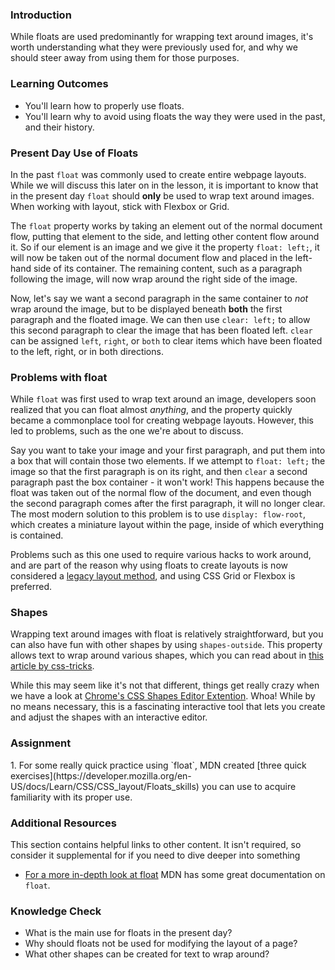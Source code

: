 ### Introduction
While floats are used predominantly for wrapping text around images, it's worth understanding what they were previously used for, and why we should steer away from using them for those purposes.

### Learning Outcomes
* You'll learn how to properly use floats. 
* You'll learn why to avoid using floats the way they were used in the past, and their history.

### Present Day Use of Floats
In the past `float` was commonly used to create entire webpage layouts. While we will discuss this later on in the lesson, it is important to know that in the present day `float` should **only** be used to wrap text around images. When working with layout, stick with Flexbox or Grid.

The `float` property works by taking an element out of the normal document flow, putting that element to the side, and letting other content flow around it. So if our element is an image and we give it the property `float: left;`, it will now be taken out of the normal document flow and placed in the left-hand side of its container. The remaining content, such as a paragraph following the image, will now wrap around the right side of the image. 

Now, let's say we want a second paragraph in the same container to *not* wrap around the image, but to be displayed beneath **both** the first paragraph and the floated image. We can then use `clear: left;` to allow this second paragraph to clear the image that has been floated left. `clear` can be assigned `left`, `right`, or `both` to clear items which have been floated to the left, right, or in both directions.

### Problems with float
While `float` was first used to wrap text around an image, developers soon realized that you can float almost *anything*, and the property quickly became a commonplace tool for creating webpage layouts. However, this led to problems, such as the one we're about to discuss.

Say you want to take your image and your first paragraph, and put them into a box that will contain those two elements. If we attempt to `float: left;` the image so that the first paragraph is on its right, and then `clear` a second paragraph past the box container - it won't work! This happens because the float was taken out of the normal flow of the document, and even though the second paragraph comes after the first paragraph, it will no longer clear. The most modern solution to this problem is to use `display: flow-root`, which creates a miniature layout within the page, inside of which everything is contained.

Problems such as this one used to require various hacks to work around, and are part of the reason why using floats to create layouts is now considered a [legacy layout method](https://developer.mozilla.org/en-US/docs/Learn/CSS/CSS_layout/Legacy_Layout_Methods), and using CSS Grid or Flexbox is preferred.

### Shapes
Wrapping text around images with float is relatively straightforward, but you can also have fun with other shapes by using `shapes-outside`. This property allows text to wrap around various shapes, which you can read about in [this article by css-tricks](https://css-tricks.com/almanac/properties/s/shape-outside/). 

While this may seem like it's not that different, things get really crazy when we have a look at [Chrome's CSS Shapes Editor Extention](https://chrome.google.com/webstore/detail/css-shapes-editor/nenndldnbcncjmeacmnondmkkfedmgmp?hl=en-US). Whoa! While by no means necessary, this is a fascinating interactive tool that lets you create and adjust the shapes with an interactive editor.

### Assignment
<div class="lesson-content__panel" markdown="1">
1. For some really quick practice using `float`, MDN created [three quick exercises](https://developer.mozilla.org/en-US/docs/Learn/CSS/CSS_layout/Floats_skills) you can use to acquire familiarity with its proper use.
</div>

### Additional Resources
This section contains helpful links to other content. It isn't required, so consider it supplemental for if you need to dive deeper into something
* [For a more in-depth look at float](https://developer.mozilla.org/en-US/docs/Learn/CSS/CSS_layout/Floats) MDN has some great documentation on `float`.

### Knowledge Check
* What is the main use for floats in the present day?
* Why should floats not be used for modifying the layout of a page?
* What other shapes can be created for text to wrap around?